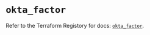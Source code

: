 # `okta_factor`

Refer to the Terraform Registory for docs: [`okta_factor`](https://registry.terraform.io/providers/okta/okta/4.0.2/docs/resources/factor).
